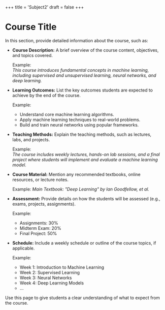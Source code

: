 +++
title = 'Subject2'
draft = false
+++

# Course Title

In this section, provide detailed information about the course, such as:

- **Course Description:** A brief overview of the course content, objectives, and topics covered.

  Example:  
  _This course introduces fundamental concepts in machine learning, including supervised and unsupervised learning, neural networks, and deep learning._

- **Learning Outcomes:** List the key outcomes students are expected to achieve by the end of the course.

  Example:

  - Understand core machine learning algorithms.
  - Apply machine learning techniques to real-world problems.
  - Build and train neural networks using popular frameworks.

- **Teaching Methods:** Explain the teaching methods, such as lectures, labs, and projects.

  Example:  
  _The course includes weekly lectures, hands-on lab sessions, and a final project where students will implement and evaluate a machine learning model._

- **Course Material:** Mention any recommended textbooks, online resources, or lecture notes.

  Example:
  _Main Textbook: "Deep Learning" by Ian Goodfellow, et al._

- **Assessment:** Provide details on how the students will be assessed (e.g., exams, projects, assignments).

  Example:

  - Assignments: 30%
  - Midterm Exam: 20%
  - Final Project: 50%

- **Schedule:** Include a weekly schedule or outline of the course topics, if applicable.

  Example:

  - Week 1: Introduction to Machine Learning
  - Week 2: Supervised Learning
  - Week 3: Neural Networks
  - Week 4: Deep Learning Models
  - ...

Use this page to give students a clear understanding of what to expect from the course.
